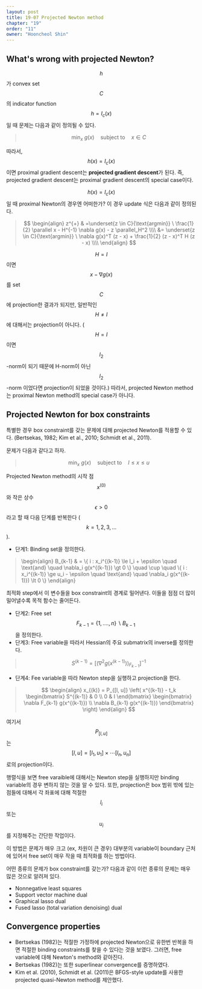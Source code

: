 ```yaml
---
layout: post
title: 19-07 Projected Newton method
chapter: "19"
order: "11"
owner: "Hooncheol Shin"
---
```


## What's wrong with projected Newton?
$$h$$가 convex set $$C$$의 indicator function $$h = I_c(x)$$일 때 문제는 다음과 같이 정의될 수 있다.

>$$ \min_{x} \ g(x) \quad  \text{subject to}  \quad  x \in C$$

따라서,  $$h(x) = I_c(x)$$이면 proximal gradient descent는 **projected gradient descent**가 된다. 즉, projected gradient descent는 proximal gradient descent의 special case이다.

$$h(x) = I_c(x)$$일 때 proximal Newton의 경우엔 어떠한가? 이 경우 update 식은 다음과 같이 정의된다.

> $$
> \begin{align}
> z^{+} & =\underset{z \in C}{\text{argmin}} \ \frac{1}{2} \parallel x - H^{-1} \nabla g(x) - z \parallel_H^2  \\\\
> &= \underset{z \in C}{\text{argmin}} \ \nabla g(x)^T (z - x) + \frac{1}{2} (z - x)^T H (z - x)  \\\\
> \end{align}
> $$

$$H = I$$이면 $$x - \nabla g(x)$$를 set $$C$$에 projection한 결과가 되지만, 일반적인 $$H \neq I$$에 대해서는 projection이 아니다. ($$H = I$$이면 $$l_2$$-norm이 되기 때문에 H-norm이 아닌 $$l_2$$-norm 이었다면 projection이 되었을 것이다.) 
따라서, projected Newton method는 proximal Newton method의 special case가 아니다.

## Projected Newton for box constraints
특별한 경우 box constraint를 갖는 문제에 대해 projected Newton를 적용할 수 있다. (Bertsekas, 1982; Kim et al., 2010; Schmidt et al., 2011).

문제가 다음과 같다고 하자.

>$$ \min_{x} \ g(x) \quad  \text{subject to}  \quad  l \le x \le u $$

Projected Newton method의 시작 점 $$x^{(0)}$$와 작은 상수 $$\epsilon \gt 0$$라고 할 때  다음 단계를 반복한다 ($$k = 1, 2, 3, ...$$).

* 단계1: Binding set을 정의한다.

> \begin{align}
B_{k-1} & = \\{ i : x_i^{(k-1)} \le l_i + \epsilon \quad \text{and} \quad  \nabla_i g(x^{(k-1)}) \gt 0 \\} \quad  \cup \quad 
\\{ i : x_i^{(k-1)} \ge u_i - \epsilon  \quad \text{and} \quad  \nabla_i g(x^{(k-1)}) \lt 0 \\} 
\end{align}

최적화 step에서 이 변수들을 box constraint의 경계로 밀어낸다. 이들을 점점 더 많이 밀어낼수록 목적 함수는 줄어든다.

* 단계2: Free set $$F_{k-1} = \left\{1,....,n \right\} \backslash B_{k-1}$$을 정의한다.
* 단계3: Free variable을 따라서 Hessian의 주요 submatrix의 inverse를 정의한다.

>$$ S^{(k-1)} = [(\nabla^2 g(x^{(k-1)}))_{F_{k-1}}]^{-1}$$

* 단계4: Fee variable을 따라 Newton step을 실행하고 projection을 한다.

> $$
> \begin{align}
> x_{(k)} = P_{[l, u]} \left( x^{(k-1)} - t_k \begin{bmatrix} S^{(k-1)} & 0 \\
> 0 & I \end{bmatrix} 
> \begin{bmatrix} \nabla F_{k-1} g(x^{(k-1)}) \\ \nabla B_{k-1} g(x^{(k-1)}) \end{bmatrix}
> \right)
> \end{align}
> $$

여기서 $$P_{[l,u]}$$는 $$[l, u] = [l_1, u_1] \times \cdots [l_n, u_n]$$로의 projection이다.

행렬식을 보면 free varaible에 대해서는 Newton step을 실행하지만 binding variable의 경우 변하지 않는 것을 알 수 있다. 또한, projection은 box 범위 밖에 있는 점들에 대해서 각 좌표에 대해 적절한 $$l_i$$ 또는 $$u_i$$를 지정해주는 간단한 작업이다.

이 방법은 문제가 매우 크고 (ex, 차원이 큰 경우) 대부분의 variable이 boundary 근처에 있어서 free set이 매우 작을 때 최적화를 하는 방법이다.

어떤 종류의 문제가 box constraint를 갖는가? 다음과 같이 이런 종류의 문제는 매우 많은 것으로 알려져 있다.

*  Nonnegative least squares
*  Support vector machine dual
*  Graphical lasso dual
*  Fused lasso (total variation denoising) dual

## Convergence properties
* Bertsekas (1982)는 적절한 가정하에 projected Newton으로 유한번 반복을 하면 적절한 binding constraints를 찾을 수 있다는 것을 보였다. 그러면, free variable에 대해 Newton's method와 같아진다.
*  Bertsekas (1982)는 또한  superlinear convergence를 증명하였다.
*  Kim et al. (2010), Schmidt et al. (2011)은 BFGS-style update를 사용한 projected quasi-Newton method를 제안했다.
